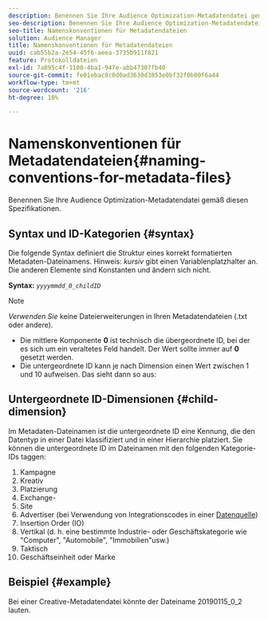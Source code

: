 ```yaml
---
description: Benennen Sie Ihre Audience Optimization-Metadatendatei gemäß diesen Spezifikationen.
seo-description: Benennen Sie Ihre Audience Optimization-Metadatendatei gemäß diesen Spezifikationen.
seo-title: Namenskonventionen für Metadatendateien
solution: Audience Manager
title: Namenskonventionen für Metadatendateien
uuid: cab55b2a-2e54-45f6-aeea-3735b911f821
feature: Protokolldateien
exl-id: 7a895c4f-1100-4ba1-947e-abb47307fb40
source-git-commit: fe01ebac8c0d0ad3630d3853e0bf32f0b00f6a44
workflow-type: tm+mt
source-wordcount: '216'
ht-degree: 10%

---
```


# Namenskonventionen für Metadatendateien{#naming-conventions-for-metadata-files}

Benennen Sie Ihre Audience Optimization-Metadatendatei gemäß diesen Spezifikationen.

## Syntax und ID-Kategorien {#syntax}

Die folgende Syntax definiert die Struktur eines korrekt formatierten Metadaten-Dateinamens. Hinweis: *kursiv* gibt einen Variablenplatzhalter an. Die anderen Elemente sind Konstanten und ändern sich nicht.

**Syntax:** *`yyyymmdd_0_childID`*

>[!NOTE]
>
>*Verwenden Sie* keine Dateierweiterungen in Ihren Metadatendateien (.txt oder andere).

<!--In the name syntax, you'll notice a parent ID variable. Don't confuse it with the parent ID used in the [metadata file contents](../../../reporting/audience-optimization-reports/metadata-files-intro/metadata-file-contents.md). These 2 variables seem similar, but they represent different things:-->

* Die mittlere Komponente **0** ist technisch die übergeordnete ID, bei der es sich um ein veraltetes Feld handelt. Der Wert sollte immer auf **0** gesetzt werden.
* Die untergeordnete ID kann je nach Dimension einen Wert zwischen 1 und 10 aufweisen. Das sieht dann so aus:

## Untergeordnete ID-Dimensionen {#child-dimension}

Im Metadaten-Dateinamen ist die untergeordnete ID eine Kennung, die den Datentyp in einer Datei klassifiziert und in einer Hierarchie platziert. Sie können die untergeordnete ID im Dateinamen mit den folgenden Kategorie-IDs taggen:

1. Kampagne
1. Kreativ
1. Platzierung
1. Exchange-
1. Site
1. Advertiser (bei Verwendung von Integrationscodes in einer [Datenquelle](../../../features/manage-datasources.md#details))
1. Insertion Order (IO)
1. Vertikal (d. h. eine bestimmte Industrie- oder Geschäftskategorie wie &quot;Computer&quot;, &quot;Automobile&quot;, &quot;Immobilien&quot;usw.)
1. Taktisch
1. Geschäftseinheit oder Marke

## Beispiel {#example}

Bei einer Creative-Metadatendatei könnte der Dateiname 20190115_0_2 lauten.

<!--Let's take a look at how you would use these IDs in a metadata file name. As an example, say your data file consists of campaign creatives. In this case, the campaign is a parent object and the creatives are child objects because they belong to, or are contained by, the campaign. As a result, you'd choose the following IDs for the metadata file name:

* Parent ID: `1` 
* Child ID: `2`

Your metadata file name would look like this: `20150827_1_2`

Sometimes, you might have data that does not belong to a parent object. Whenever this is the case, select ID 0 for the parent ID. In this case, your file title would look like this: `20150827_0_2`. -->
